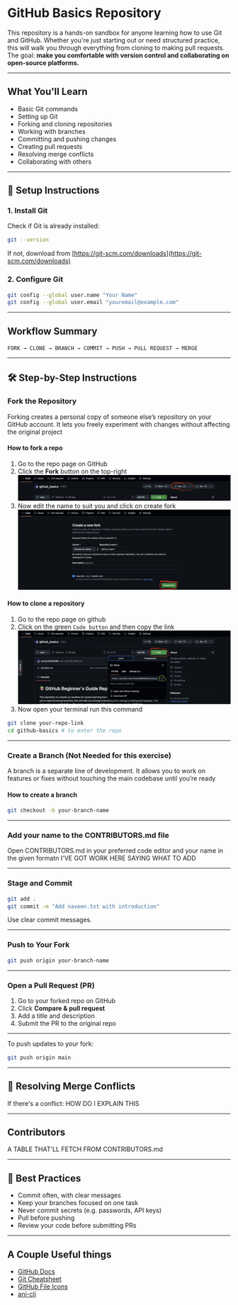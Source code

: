# GitHub Basics Repository

This repository is a hands-on sandbox for anyone learning how to use Git and GitHub. Whether you're just starting out or need structured practice, this will walk you through everything from cloning to making pull requests. The goal: **make you comfortable with version control and collaborating on open-source platforms.**

---

## What You'll Learn

- Basic Git commands
- Setting up Git
- Forking and cloning repositories
- Working with branches
- Committing and pushing changes
- Creating pull requests
- Resolving merge conflicts
- Collaborating with others

---

## 🔧 Setup Instructions

### 1. Install Git

Check if Git is already installed:

```bash
git --version
```

If not, download from [https://git-scm.com/downloads](https://git-scm.com/downloads)

### 2. Configure Git

```bash
git config --global user.name "Your Name"
git config --global user.email "youremail@example.com"
```

---

## Workflow Summary

```
FORK → CLONE → BRANCH → COMMIT → PUSH → PULL REQUEST → MERGE
```

---

## 🛠️ Step-by-Step Instructions

### Fork the Repository

Forking creates a personal copy of someone else’s repository on your GitHub account. It lets you freely experiment with changes without affecting the original project

#### How to fork a repo

1. Go to the repo page on GitHub
2. Click the **Fork** button on the top-right
![Fork](./images/fork.png)
3. Now edit the name to suit you and click on create fork
![Create Fork](./images/create_fork.png)

#### How to clone a repository

1. Go to the repo page on github
2. Click on the green `Code button` and then copy the link
![Code](./images/code.png)
3. Now open your terminal run this command

```bash
git clone your-repo-link
cd github-basics # to enter the repo
```

---

### Create a Branch (Not Needed for this exercise)

A branch is a separate line of development. It allows you to work on features or fixes without touching the main codebase until you’re ready

#### How to create a branch

```bash
git checkout -b your-branch-name
```

---

### Add your name to the CONTRIBUTORS.md file

Open CONTRIBUTORS.md in your preferred code editor and your name in the given formatn I'VE GOT WORK HERE SAYING WHAT TO ADD

---

### Stage and Commit

```bash
git add .
git commit -m "Add naveen.txt with introduction"
```

Use clear commit messages.

---

### Push to Your Fork

```bash
git push origin your-branch-name
```

---

### Open a Pull Request (PR)

1. Go to your forked repo on GitHub
2. Click **Compare & pull request**
3. Add a title and description
4. Submit the PR to the original repo

---

To push updates to your fork:

```bash
git push origin main
```

---

## 🔀 Resolving Merge Conflicts

If there's a conflict:
HOW DO I EXPLAIN THIS

---

## Contributors
 
A TABLE THAT'LL FETCH FROM CONTRIBUTORS.md

---

## 🧹 Best Practices

- Commit often, with clear messages
- Keep your branches focused on one task
- Never commit secrets (e.g. passwords, API keys)
- Pull before pushing
- Review your code before submitting PRs

---

## A Couple Useful things

- [GitHub Docs](https://docs.github.com/en/get-started/start-your-journey/hello-world)
- [Git Cheatsheet](https://education.github.com/git-cheat-sheet-education.pdf)
- [GitHub File Icons](https://chromewebstore.google.com/detail/file-icons-for-github-and/ficfmibkjjnpogdcfhfokmihanoldbfe)
- [ani-cli](https://github.com/pystardust/ani-cli)